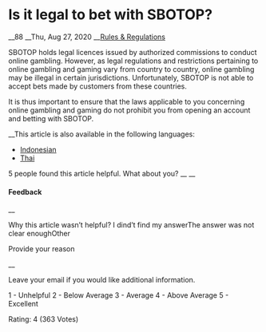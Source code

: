 # Is it legal to bet with SBOTOP?

__88 __Thu, Aug 27, 2020 __[Rules & Regulations](https://help.sbotop.com/category/rules-regulations/256/ "Categories » Rules & Regulations ")

SBOTOP holds legal licences issued by authorized commissions to conduct online gambling. However, as legal regulations and restrictions pertaining to online gambling and gaming vary from country to country, online gambling may be illegal in certain jurisdictions. Unfortunately, SBOTOP is not able to accept bets made by customers from these countries.

It is thus important to ensure that the laws applicable to you concerning online gambling and gaming do not prohibit you from opening an account and betting with SBOTOP.

__This article is also available in the following languages:

  * [Indonesian](https://help.sbotop.com/article/apakah-bertaruh-di-sbotop-legal-4749.html)
  * [Thai](https://help.sbotop.com/article/%e0%b8%9e%e0%b8%99%e0%b8%b1%e0%b8%99%e0%b8%81%e0%b8%b1%e0%b8%9a-sbotop-%e0%b8%96%e0%b8%b9%e0%b8%81%e0%b8%81%e0%b8%8e%e0%b8%ab%e0%b8%a1%e0%b8%b2%e0%b8%a2%e0%b8%ab%e0%b8%a3%e0%b8%b7%e0%b8%ad%e0%b9%84%e0%b8%a1%e0%b9%88-6101.html)



5 people found this article helpful. What about you?  __ __

#### Feedback

__

Why this article wasn’t helpful? I dind’t find my answerThe answer was not clear enoughOther

Provide your reason

__

Leave your email if you would like additional information.

1 - Unhelpful 2 - Below Average 3 - Average 4 - Above Average 5 - Excellent

Rating: 4 (363 Votes)

